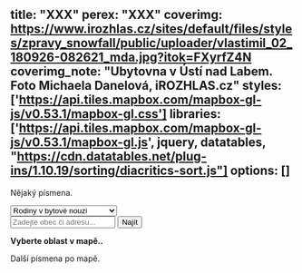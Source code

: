 title: "XXX"
perex: "XXX"
coverimg: https://www.irozhlas.cz/sites/default/files/styles/zpravy_snowfall/public/uploader/vlastimil_02_180926-082621_mda.jpg?itok=FXyrfZ4N
coverimg_note: "Ubytovna v Ústí nad Labem. Foto Michaela Danelová, iROZHLAS.cz"
styles: ['https://api.tiles.mapbox.com/mapbox-gl-js/v0.53.1/mapbox-gl.css']
libraries: ['https://api.tiles.mapbox.com/mapbox-gl-js/v0.53.1/mapbox-gl.js', jquery, datatables, "https://cdn.datatables.net/plug-ins/1.10.19/sorting/diacritics-sort.js"]
options: []
---

Nějaký písmena.

<wide>
<select id="topic_select">
	<option value="Rodiny v bytové nouzi">Rodiny v bytové nouzi</option>
	<option value="Rodiny na ubytovnách">Rodiny na ubytovnách</option>
	<option value="Rodiny v azylových domech">Rodiny v azylových domech</option>
	<option value="Osoby bez přístřeší">Osoby bez přístřeší</option>
</select>
<form action="?" id='frm-geocode'>
	<div class="inputs">
	<input type="text" id="inp-geocode" placeholder="Zadejte obec či adresu...">
	<input type="submit" id="inp-btn" value="Najít">
	</div>
</form>
<div id="map"></div>
<div id="legend"><b>Vyberte oblast v mapě..</b></div>
</wide>

Další písmena po mapě.

<wide>
<div id="byty">
	<table id="tabulkaPref" style="width:100%; margin-bottom: 25px"></table>
</div>
</wide>
